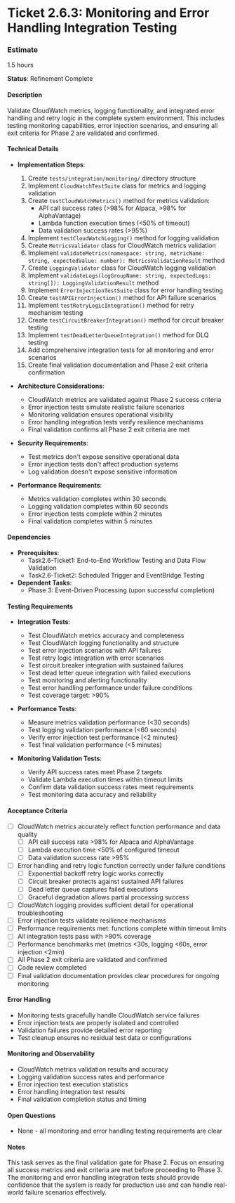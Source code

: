 # Ticket 2.6.3: Monitoring and Error Handling Integration Testing

### Estimate
1.5 hours

**Status**: Refinement Complete

#### Description
Validate CloudWatch metrics, logging functionality, and integrated error handling and retry logic in the complete system environment. This includes testing monitoring capabilities, error injection scenarios, and ensuring all exit criteria for Phase 2 are validated and confirmed.

#### Technical Details
- **Implementation Steps**:
  1. Create `tests/integration/monitoring/` directory structure
  2. Implement `CloudWatchTestSuite` class for metrics and logging validation
  3. Create `testCloudWatchMetrics()` method for metrics validation:
     - API call success rates (>98% for Alpaca, >98% for AlphaVantage)
     - Lambda function execution times (<50% of timeout)
     - Data validation success rates (>95%)
  4. Implement `testCloudWatchLogging()` method for logging validation
  5. Create `MetricsValidator` class for CloudWatch metrics validation
  6. Implement `validateMetrics(namespace: string, metricName: string, expectedValue: number): MetricsValidationResult` method
  7. Create `LoggingValidator` class for CloudWatch logging validation
  8. Implement `validateLogs(logGroupName: string, expectedLogs: string[]): LoggingValidationResult` method
  9. Implement `ErrorInjectionTestSuite` class for error handling testing
  10. Create `testAPIErrorInjection()` method for API failure scenarios
  11. Implement `testRetryLogicIntegration()` method for retry mechanism testing
  12. Create `testCircuitBreakerIntegration()` method for circuit breaker testing
  13. Implement `testDeadLetterQueueIntegration()` method for DLQ testing
  14. Add comprehensive integration tests for all monitoring and error scenarios
  15. Create final validation documentation and Phase 2 exit criteria confirmation

- **Architecture Considerations**:
  - CloudWatch metrics are validated against Phase 2 success criteria
  - Error injection tests simulate realistic failure scenarios
  - Monitoring validation ensures operational visibility
  - Error handling integration tests verify resilience mechanisms
  - Final validation confirms all Phase 2 exit criteria are met

- **Security Requirements**:
  - Test metrics don't expose sensitive operational data
  - Error injection tests don't affect production systems
  - Log validation doesn't expose sensitive information

- **Performance Requirements**:
  - Metrics validation completes within 30 seconds
  - Logging validation completes within 60 seconds
  - Error injection tests complete within 2 minutes
  - Final validation completes within 5 minutes

#### Dependencies
- **Prerequisites**:
  - Task2.6-Ticket1: End-to-End Workflow Testing and Data Flow Validation
  - Task2.6-Ticket2: Scheduled Trigger and EventBridge Testing
- **Dependent Tasks**:
  - Phase 3: Event-Driven Processing (upon successful completion)

#### Testing Requirements
- **Integration Tests**:
  - Test CloudWatch metrics accuracy and completeness
  - Test CloudWatch logging functionality and structure
  - Test error injection scenarios with API failures
  - Test retry logic integration with error scenarios
  - Test circuit breaker integration with sustained failures
  - Test dead letter queue integration with failed executions
  - Test monitoring and alerting functionality
  - Test error handling performance under failure conditions
  - Test coverage target: >90%

- **Performance Tests**:
  - Measure metrics validation performance (<30 seconds)
  - Test logging validation performance (<60 seconds)
  - Verify error injection test performance (<2 minutes)
  - Test final validation performance (<5 minutes)

- **Monitoring Validation Tests**:
  - Verify API success rates meet Phase 2 targets
  - Validate Lambda execution times within timeout limits
  - Confirm data validation success rates meet requirements
  - Test monitoring data accuracy and reliability

#### Acceptance Criteria
- [ ] CloudWatch metrics accurately reflect function performance and data quality
  - [ ] API call success rate >98% for Alpaca and AlphaVantage
  - [ ] Lambda execution time <50% of configured timeout
  - [ ] Data validation success rate >95%
- [ ] Error handling and retry logic function correctly under failure conditions
  - [ ] Exponential backoff retry logic works correctly
  - [ ] Circuit breaker protects against sustained API failures
  - [ ] Dead letter queue captures failed executions
  - [ ] Graceful degradation allows partial processing success
- [ ] CloudWatch logging provides sufficient detail for operational troubleshooting
- [ ] Error injection tests validate resilience mechanisms
- [ ] Performance requirements met: functions complete within timeout limits
- [ ] All integration tests pass with >90% coverage
- [ ] Performance benchmarks met (metrics <30s, logging <60s, error injection <2min)
- [ ] All Phase 2 exit criteria are validated and confirmed
- [ ] Code review completed
- [ ] Final validation documentation provides clear procedures for ongoing monitoring

#### Error Handling
- Monitoring tests gracefully handle CloudWatch service failures
- Error injection tests are properly isolated and controlled
- Validation failures provide detailed error reporting
- Test cleanup ensures no residual test data or configurations

#### Monitoring and Observability
- CloudWatch metrics validation results and accuracy
- Logging validation success rates and performance
- Error injection test execution statistics
- Error handling integration test results
- Final validation completion status and timing

#### Open Questions
- None - all monitoring and error handling testing requirements are clear

#### Notes
This task serves as the final validation gate for Phase 2. Focus on ensuring all success metrics and exit criteria are met before proceeding to Phase 3. The monitoring and error handling integration tests should provide confidence that the system is ready for production use and can handle real-world failure scenarios effectively. 